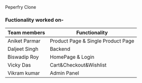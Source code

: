Peperfry Clone

### Fuctionality worked on-

| Team members | Functionality |
| ------ | ------ |
| Aniket Parmar | Product Page & Single Product Page |
| Daljeet Singh | Backend|
| Biswadip Roy | HomePage & Login |
| Vicky Das| Cart&Checkout&Wishlist |
| Vikram kumar | Admin Panel |

